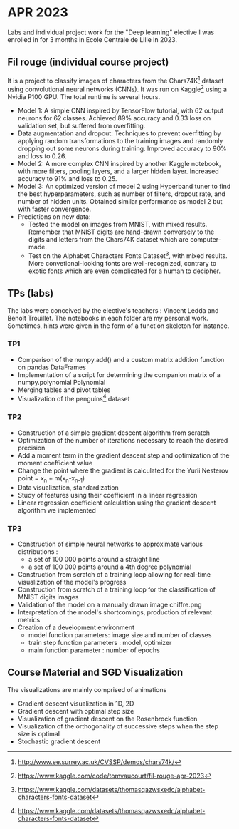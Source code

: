 # APR 2023
Labs and individual project work for the "Deep learning" elective I was enrolled in for 3 months in Ecole Centrale de Lille in 2023.

## Fil rouge (individual course project)

It is a project to classify images of characters from the Chars74K[^1] dataset using convolutional neural networks (CNNs).
It was run on Kaggle[^2] using a Nvidia P100 GPU. The total runtime is several hours.

- Model 1: A simple CNN inspired by TensorFlow tutorial, with 62 output neurons for 62 classes. Achieved 89% accuracy and 0.33 loss on validation set, but suffered from overfitting.
- Data augmentation and dropout: Techniques to prevent overfitting by applying random transformations to the training images and randomly dropping out some neurons during training. Improved accuracy to 90% and loss to 0.26.
- Model 2: A more complex CNN inspired by another Kaggle notebook, with more filters, pooling layers, and a larger hidden layer. Increased accuracy to 91% and loss to 0.25.
- Model 3: An optimized version of model 2 using Hyperband tuner to find the best hyperparameters, such as number of filters, dropout rate, and number of hidden units. Obtained similar performance as model 2 but with faster convergence.
- Predictions on new data:
  - Tested the model on images from MNIST, with mixed results. Remember that MNIST digits are hand-drawn conversely to the digits and letters from the Chars74K dataset which are computer-made.
  - Test on the Alphabet Characters Fonts Dataset[^3], with mixed results. More convetional-looking fonts are well-recognized, contrary to exotic fonts which are even complicated for a human to decipher.


## TPs (labs)
The labs were conceived by the elective's teachers : Vincent Ledda and Benoît Trouillet.
The notebooks in each folder are my personal work. Sometimes, hints were given in the form of a function skeleton for instance.  

### TP1
- Comparison of the numpy.add() and a custom matrix addition function on pandas DataFrames
- Implementation of a script for determining the companion matrix of a numpy.polynomial Polynomial
- Merging tables and pivot tables
- Visualization of the penguins[^3] dataset

### TP2
- Construction of a simple gradient descent algorithm from scratch
- Optimization of the number of iterations necessary to reach the desired precision
- Add a moment term in the gradient descent step and optimization of the moment coefficient value
- Change the point where the gradient is calculated for the Yurii Nesterov point = x<sub>n</sub> + m(x<sub>n</sub>-x<sub>n-1</sub>)
- Data visualization, standardization
- Study of features using their coefficient in a linear regression
- Linear regression coefficient calculation using the gradient descent algorithm we implemented

### TP3 
- Construction of simple neural networks to approximate various distributions :
  - a set of 100 000 points around a straight line
  - a set of 100 000 points around a 4th degree polynomial
- Construction from scratch of a training loop allowing for real-time visualization of the model's progress 
- Construction from scratch of a training loop for the classification of MNIST digits images
- Validation of the model on a manually drawn image chiffre.png
- Interpretation of the model's shortcomings, production of relevant metrics
- Creation of a development environment
  - model function parameters:  image size and number of classes
  - train step function parameters : model, optimizer
  - main function parameter : number of epochs

 
## Course Material and SGD Visualization
The visualizations are mainly comprised of animations 

- Gradient descent visualization in 1D, 2D 
- Gradient descent with optimal step size 
- Visualization of gradient descent on the Rosenbrock function 
- Visualization of the orthogonality of successive steps when the step size is optimal 
- Stochastic gradient descent



[^1]: http://www.ee.surrey.ac.uk/CVSSP/demos/chars74k/
[^2]: https://www.kaggle.com/code/tomvaucourt/fil-rouge-apr-2023
[^3]: https://www.kaggle.com/datasets/thomasqazwsxedc/alphabet-characters-fonts-dataset
[^4]: https://github.com/allisonhorst/palmerpenguins
